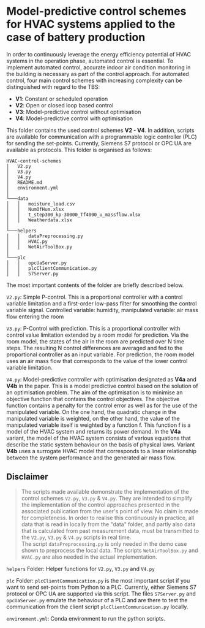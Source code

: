 # Model-predictive control schemes for HVAC systems applied to the case of battery production

In order to continuously leverage the energy efficiency potential of HVAC systems in the operation phase, automated control is essential. 
To implement automated control, accurate indoor air condition monitoring in the building is necessary as part of the control approach.
For automated control, four main control schemes with increasing complexity can be distinguished with regard to the TBS:

- **V1**: Constant or scheduled operation
- **V2**: Open or closed loop based control
- **V3**: Model-predictive control without optimisation
- **V4**: Model-predictive control with optimisation

This folder contains the used control schemes **V2 - V4**.
In addition, scripts are available for communication with a programmable logic controller (PLC) for sending the set-points.
Currently, Siemens S7 protocol or OPC UA are available as protocols.
This folder is organised as follows:

```
HVAC-control-schemes
│   V2.py
│   V3.py
│   V4.py
│   README.md
│   environment.yml
│
└───data
│   │   moisture_load.csv
│   │   NumOfHum.xlsx
│   │   t_step300_kp-30000_Tf4000_u_massflow.xlsx
│   │   Weatherdata.xlsx
│ 
└───helpers
│   │   dataPreprocessing.py
│   │   HVAC.py
│   │   WetAirToolBox.py
│      
└───plc
│   │   opcUaServer.py
│   │   plcClientCommunication.py
│   │   S7Server.py     
```

The most important contents of the folder are briefly described below.

`V2.py`: Simple P-control. This is a proportional controller with a control variable limitation and a first-order low-pass filter for smoothing the control variable signal. Controlled variable: humidity, manipulated variable: air mass flow entering the room

`V3.py`: P-Control with prediction. This is a proportional controller with control value limitation extended by a room model for prediction. Via the room model, the states of the air in the room are predicted over N time steps. The resulting N control differences are averaged and fed to the proportional controller as an input variable. For prediction, the room model uses an air mass flow that corresponds to the value of the lower control variable limitation.

`V4.py`: Model-predictive controller with optimisation designated as **V4a** and **V4b** in the paper. This is a model predictive control based on the solution of an optimisation problem. The aim of the optimisation is to minimise an objective function that contains the control objectives. The objective function contains a penalty for the control error as well as for the use of the manipulated variable. On the one hand, the quadratic change in the manipulated variable is weighted, on the other hand, the value of the manipulated variable itself is weighted by a function f. This function f is a model of the HVAC system and returns its power demand. In the **V4a** variant, the model of the HVAC system consists of various equations that describe the static system behaviour on the basis of physical laws. Variant **V4b** uses a surrogate HVAC model that corresponds to a linear relationship between the system performance and the generated air mass flow.


## Disclaimer
> The scripts made available demonstrate the implementation of the control schemes `V2.py`, `V3.py` & `V4.py`.
> They are intended to simplify the implementation of the control approaches presented in the associated publication from the user's point of view. 
> No claim is made for completeness. 
> In order to realise this continuously in practice, all data that is read in locally from the "data" folder, and partly 
> also data that is calculated from past measurement data, must be transmitted to the `V2.py`, `V3.py` & `V4.py` scripts in real time.  
> The script `dataPreprocessing.py` is only needed in the demo case shown to preprocess the local data. 
> The scripts `WetAirToolBox.py` and `HVAC.py` are also needed in the actual implementation.  

`helpers` Folder: Helper functions for `V2.py`, `V3.py` and `V4.py`

`plc` Folder: `plcClientCommunication.py` is the most important script if you want to send set-points from Python to a PLC.
Currently, either Siemens S7 protocol or OPC UA are supported via this script. The files `S7Server.py` and `opcUaServer.py` emulate the behaviour of a PLC and are there
to test the communication from the client script `plcClientCommunication.py` locally.

`environment.yml`: Conda environment to run the python scripts.
